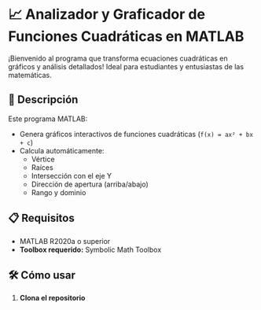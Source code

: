 # 📈 Analizador y Graficador de Funciones Cuadráticas en MATLAB

¡Bienvenido al programa que transforma ecuaciones cuadráticas en gráficos y análisis detallados! Ideal para estudiantes y entusiastas de las matemáticas.

## 🚀 **Descripción**
Este programa MATLAB:
- Genera gráficos interactivos de funciones cuadráticas (`f(x) = ax² + bx + c`)
- Calcula automáticamente:
  - Vértice
  - Raíces
  - Intersección con el eje Y
  - Dirección de apertura (arriba/abajo)
  - Rango y dominio

## 📋 **Requisitos**
- MATLAB R2020a o superior
- **Toolbox requerido:** Symbolic Math Toolbox

## 🛠️ **Cómo usar**
1. **Clona el repositorio**